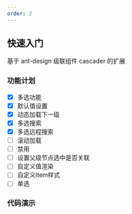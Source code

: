 ```yaml
---
order: 2
---
```


## 快速入门

基于 ant-design 级联组件 cascader 的扩展

### 功能计划

- [x] 多选功能
- [x] 默认值设置
- [x] 动态加载下一级
- [x] 多选搜索
- [x] 多选远程搜索
- [ ] 滚动加载
- [ ] 禁用
- [ ] 设置父级节点选中是否关联
- [ ] 自定义值渲染
- [ ] 自定义Item样式
- [ ] 单选

### 代码演示

<code 
  src="./demos/default.tsx" 
  title="基础用法" 
  desc="使用默认值，仅仅传入一个data属性">
</code>

<code 
  src="./demos/defaultValue.tsx" 
  title="默认展开值" 
  desc="通过使用value设置默认值">
</code>

<code src="./demos/asyncData.tsx">
</code>

<code src="./demos/searchLocalData.tsx">
</code>

<code src="./demos/searchRemoteData.tsx">
</code>


